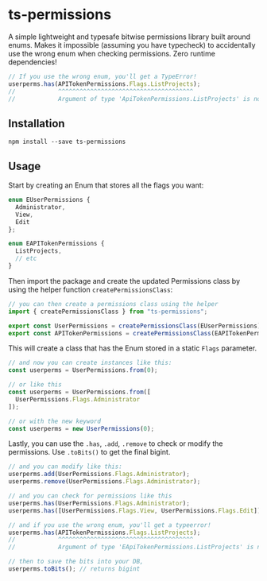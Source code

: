 # ts-permissions
A simple lightweight and typesafe bitwise permissions library built around enums. Makes it impossible (assuming you have typecheck) to accidentally use the wrong enum when checking permissions. Zero runtime dependencies!

```ts
// If you use the wrong enum, you'll get a TypeError!
userperms.has(APITokenPermissions.Flags.ListProjects);
//            ^^^^^^^^^^^^^^^^^^^^^^^^^^^^^^^^^^^^^^
//            Argument of type 'ApiTokenPermissions.ListProjects' is not assignable to parameter of type 'UserPermissions'
```

## Installation
```
npm install --save ts-permissions
```

## Usage
Start by creating an Enum that stores all the flags you want:

```ts
enum EUserPermissions {
  Administrator,
  View,
  Edit
};

enum EAPITokenPermissions {
  ListProjects,
  // etc
}
```

Then import the package and create the updated Permissions class by using the helper function `createPermissionsClass`:
```ts
// you can then create a permissions class using the helper
import { createPermissionsClass } from "ts-permissions";

export const UserPermissions = createPermissionsClass(EUserPermissions);
export const APITokenPermissions = createPermissionsClass(EAPITokenPermissions);
```

This will create a class that has the Enum stored in a static `Flags` parameter.
```ts
// and now you can create instances like this:
const userperms = UserPermissions.from(0);

// or like this
const userperms = UserPermissions.from([
  UserPermissions.Flags.Administrator
]);

// or with the new keyword
const userperms = new UserPermissions(0);
```

Lastly, you can use the `.has`, `.add`, `.remove` to check or modify the permissions. Use `.toBits()` to get the final bigint.
```ts
// and you can modify like this:
userperms.add(UserPermissions.Flags.Administrator);
userperms.remove(UserPermissions.Flags.Administrator);

// and you can check for permissions like this
userperms.has(UserPermissions.Flags.Administrator);
userperms.has([UserPermissions.Flags.View, UserPermissions.Flags.Edit]); 

// and if you use the wrong enum, you'll get a typeerror!
userperms.has(APITokenPermissions.Flags.ListProjects);
//            ^^^^^^^^^^^^^^^^^^^^^^^^^^^^^^^^^^^^^^
//            Argument of type 'EApiTokenPermissions.ListProjects' is not assignable to parameter of type 'EUserPermissions'

// then to save the bits into your DB,
userperms.toBits(); // returns bigint
```